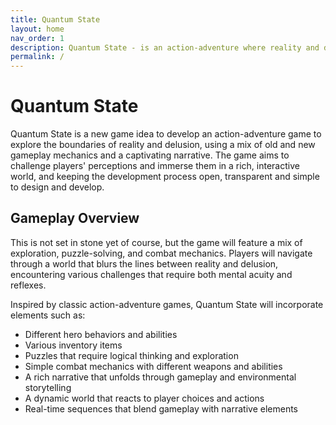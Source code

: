 ```yaml
---
title: Quantum State
layout: home
nav_order: 1
description: Quantum State - is an action-adventure where reality and delusion blend together
permalink: /
---
```


# Quantum State

Quantum State is a new game idea to develop an action-adventure game to explore the boundaries of reality and delusion, using a mix of old and new gameplay mechanics and a captivating narrative. The game aims to challenge players' perceptions and immerse them in a rich, interactive world, and keeping the development process open, transparent and simple to design and develop.

## Gameplay Overview

This is not set in stone yet of course, but the game will feature a mix of exploration, puzzle-solving, and combat mechanics. Players will navigate through a world that blurs the lines between reality and delusion, encountering various challenges that require both mental acuity and reflexes.

Inspired by classic action-adventure games, Quantum State will incorporate elements such as:
* Different hero behaviors and abilities
* Various inventory items
* Puzzles that require logical thinking and exploration
* Simple combat mechanics with different weapons and abilities
* A rich narrative that unfolds through gameplay and environmental storytelling
* A dynamic world that reacts to player choices and actions
* Real-time sequences that blend gameplay with narrative elements
